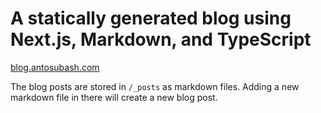 # A statically generated blog using Next.js, Markdown, and TypeScript

[blog.antosubash.com](https://blog.antosubash.com)

The blog posts are stored in `/_posts` as markdown files. Adding a new markdown file in there will create a new blog post.
